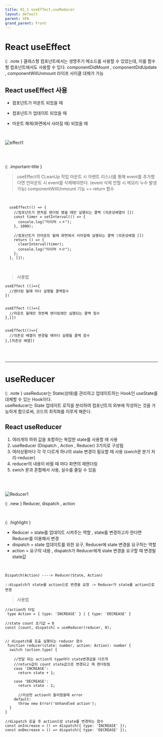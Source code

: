 ```yaml
---
title: 01_1 useEffect,useReducer
layout: default
parent: SPA
grand_parent: Front
---
```


# React useEffect 

{: .note }
클래스형 컴포넌트에서는 생명주기 메소드를 사용할 수 있었는데, 이를 함수형 컴포넌트에서도 사용할 수 있다.
componentDidMount , componentDidUpdate , componentWillUnmount 라이프 사이클 대체가 가능

## React useEffect 사용

- 컴포넌트가 마운트 되었을 때
- 컴포넌트가 업데이트 되었을 때
- 마운트 해제(화면에서 사라질 때) 되었을 때

  <br/>
![effect1](https://user-images.githubusercontent.com/86187456/205477412-f496d198-d56a-4668-986d-8b52fa7817b3.png)

  <br/>
  <br/>

{: .important-title } 
> useEffect의 CLeanUp 작업 
> 마운트 시 아벤트 리스너를 통해 event를 추가했다면 언마운트 시 event를 삭제해야한다. (event 삭제 안할 시 메모리 누수 발생 가능) 
> componentWillUnmount 기능 == return 함수 

<br />

```
  useEffect(() => {
    //컴포넌트가 맨처음 렌더링 됐을 때만 실행되는 콜백 (의존성배열이 [])
    const timer = setInterval(() => {
      console.log("타이머 ㅅㅈ");
    }, 1000);

    //컴포넌트가 언마운트 될때 화면에서 사라질때 실행되는 콜백 (의존성배열 [])
    return () => {
      clearInterval(timer);
      console.log("타이머 ㅈㄹ");
    };
  }, []);

```

</br>

> 사용법

```
useEffect (()=>{
  //렌더링 될때 마다 실행될 콜백함수
})


useEffect (()=>{
  //마운트 될때만 첫번째 랜더링에만 실행되는 콜백 함수
},[])


useEffect(()=>{
  //의존성 배열이 변경될 때마다 실행될 콜백 함수
},[의존성 배열])
```

<br />
<br />

---

# useReducer


{: .note }
useReducer는 State(상태)를 관리하고 업데이트하는 Hook인 useState를 대체할 수 있는 Hook이다.<br/>
useReducer는 State 업데이트 로직을 분리하여 컴포넌트의 외부에 작성하는 것을 가능하게 함으로써, 코드의 최적화를 이루게 해준다.

## React useReducer
1. 여러개의 하위 값을 포함하는 복잡한 state를 사용할 때 사용 
2. useReducer (Dispatch , Action , Reducer) 3가지로 구성됨
3. 여러상황마다 각 각 다르게 하나의 state 변경이 필요할 때 사용 (swich문 분기 처리-reducer)
3. reducer의 내용이 바뀔 때 마다 화면의 재렌더링
4. swich 문과 혼합해서 사용, 실수를 줄일 수 있음

<br />
<br />

![Reducer1](https://user-images.githubusercontent.com/86187456/205430489-85dc82ae-75d3-49bb-9b74-d69185c4ae59.png)



{: .new }
Reducer, dispatch , action

<br />

{: .highlight }
- Reducer = state를 업데이트 시켜주는 역할 , state를 변경하고자 한다면 Reducer를 이용해서 변경
- dispatch = state 업데이트를 위한 요구, Reducer에 state 변경을 요구하는 역할
- action = 요구의 내용 ,  dispatch가 Reducer에게 state 변경을 요구할 때 변경될 state값

<br />

```
Dispatch(Action) ----> Reducer(State, Action)

::dispatch가 state를 action으로 변경을 요청 -> Reducer가 state를 action으로 변경
```



>사용법

```
//action의 타입
 type Action = { type: 'INCREASE' } | { type: 'DECREASE' }

//state count 초기값 = 0 
const [count, dispatch] = useReducer(reducer, 0);


// dispatch를 호출 실행되는 reducer 함수
 function reducer(state: number, action: Action): number {
  switch (action.type) {
    
    //전달 되는 action의 type마다 state변경값을 다르게 
    //return값이 count state값으로 변경되고 재 렌더링됨
    case 'INCREASE':   
      return state + 1;
    
    case 'DECREASE':    
      return state - 1;

      //이상한 action이 들어왔을때 error
    default:
      throw new Error('Unhandled action');
  }
}

//dispatch 호출 후 action으로 state를 변경하는 함수
const onIncrease = () => dispatch({ type: 'INCREASE' });
const onDecrease = () => dispatch({ type: 'DECREASE' });
```



